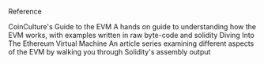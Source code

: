 Reference

CoinCulture's Guide to the EVM
A hands on guide to understanding how the EVM works, with examples written in raw byte-code and solidity
Diving Into The Ethereum Virtual Machine
An article series examining different aspects of the EVM by walking you through Solidity's assembly output
